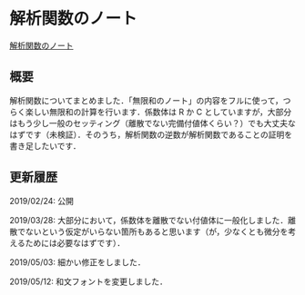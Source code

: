 # 解析関数のノート

[解析関数のノート](files/analytic-function_20190512.pdf)

## 概要

解析関数についてまとめました．「無限和のノート」の内容をフルに使って，つらく楽しい無限和の計算を行います．係数体は R か C としていますが，大部分はもう少し一般のセッティング（離散でない完備付値体くらい？）でも大丈夫なはずです（未検証）．そのうち，解析関数の逆数が解析関数であることの証明を書き足したいです．
  
## 更新履歴

2019/02/24: 公開

2019/03/28: 大部分において，係数体を離散でない付値体に一般化しました．離散でないという仮定がいらない箇所もあると思います（が，少なくとも微分を考えるためには必要なはずです）．

2019/05/03: 細かい修正をしました．

2019/05/12: 和文フォントを変更しました．

